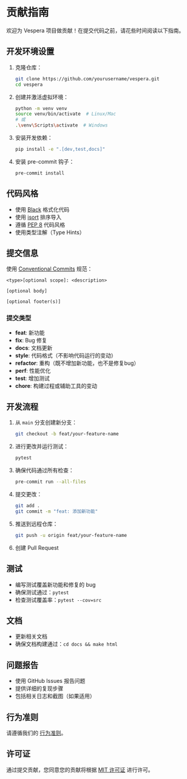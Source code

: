 # 贡献指南

欢迎为 Vespera 项目做贡献！在提交代码之前，请花些时间阅读以下指南。

## 开发环境设置

1. 克隆仓库：
   ```bash
   git clone https://github.com/yourusername/vespera.git
   cd vespera
   ```

2. 创建并激活虚拟环境：
   ```bash
   python -m venv venv
   source venv/bin/activate  # Linux/Mac
   # 或
   .\venv\Scripts\activate  # Windows
   ```

3. 安装开发依赖：
   ```bash
   pip install -e ".[dev,test,docs]"
   ```

4. 安装 pre-commit 钩子：
   ```bash
   pre-commit install
   ```

## 代码风格

- 使用 [Black](https://black.readthedocs.io/) 格式化代码
- 使用 [isort](https://pycqa.github.io/isort/) 排序导入
- 遵循 [PEP 8](https://www.python.org/dev/peps/pep-0008/) 代码风格
- 使用类型注解（Type Hints）

## 提交信息

使用 [Conventional Commits](https://www.conventionalcommits.org/) 规范：

```
<type>[optional scope]: <description>

[optional body]

[optional footer(s)]
```

### 提交类型

- **feat**: 新功能
- **fix**: Bug 修复
- **docs**: 文档更新
- **style**: 代码格式（不影响代码运行的变动）
- **refactor**: 重构（既不增加新功能，也不是修复bug）
- **perf**: 性能优化
- **test**: 增加测试
- **chore**: 构建过程或辅助工具的变动

## 开发流程

1. 从 `main` 分支创建新分支：
   ```bash
   git checkout -b feat/your-feature-name
   ```

2. 进行更改并运行测试：
   ```bash
   pytest
   ```

3. 确保代码通过所有检查：
   ```bash
   pre-commit run --all-files
   ```

4. 提交更改：
   ```bash
   git add .
   git commit -m "feat: 添加新功能"
   ```

5. 推送到远程仓库：
   ```bash
   git push -u origin feat/your-feature-name
   ```

6. 创建 Pull Request

## 测试

- 编写测试覆盖新功能和修复的 bug
- 确保测试通过：`pytest`
- 检查测试覆盖率：`pytest --cov=src`

## 文档

- 更新相关文档
- 确保文档构建通过：`cd docs && make html`

## 问题报告

- 使用 GitHub Issues 报告问题
- 提供详细的复现步骤
- 包括相关日志和截图（如果适用）

## 行为准则

请遵循我们的 [行为准则](CODE_OF_CONDUCT.md)。

## 许可证

通过提交贡献，您同意您的贡献将根据 [MIT 许可证](LICENSE) 进行许可。

